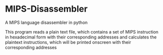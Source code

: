MIPS-Disassembler
=================

A MIPS language disassembler in python

This program reads a plain text file, which contains a set of MIPS instruction in hexadecimal form with their corresponding addresses
and calculates the plaintext instructions, which will be printed onscreen with their corresponding addresses
